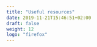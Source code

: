 ```yaml
---
title: "Useful resources"
date: 2019-11-21T15:46:51+02:00
draft: false
weight: 12
logo: "firefox"
---
```


